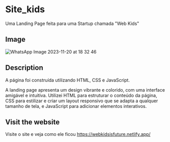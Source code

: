 # Site_kids
Uma Landing Page feita para uma Startup chamada "Web Kids"

## Image
![WhatsApp Image 2023-11-20 at 18 32 46](https://github.com/Joserem/Site_kids/assets/139785021/32ebd4b5-145b-4cb0-9e78-224be87d48f4)

## Description
A página foi construída utilizando HTML, CSS e JavaScript.

A landing page apresenta um design vibrante e colorido, com uma interface amigável e intuitiva. Utilizei HTML para estruturar o conteúdo da página, CSS para estilizar e
criar um layout responsivo que se adapta a qualquer tamanho de tela, e JavaScript para adicionar elementos interativos.

## Visit the website 

Visite o site e veja como ele ficou https://webkidsisfuture.netlify.app/
